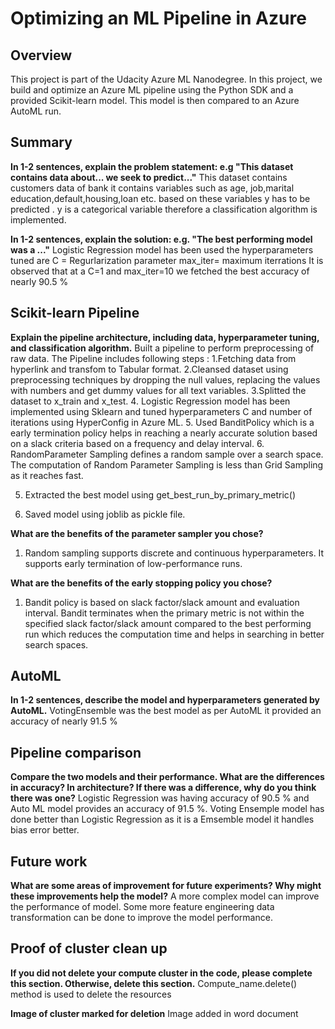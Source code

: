 # Optimizing an ML Pipeline in Azure

## Overview
This project is part of the Udacity Azure ML Nanodegree.
In this project, we build and optimize an Azure ML pipeline using the Python SDK and a provided Scikit-learn model. This model is then compared to an Azure AutoML run.

## Summary
**In 1-2 sentences, explain the problem statement: e.g "This dataset contains data about... we seek to predict..."**
This dataset contains customers data of bank it contains variables such as age, job,marital	education,default,housing,loan	etc. based on these variables  y has to be predicted . y is a categorical variable therefore a classification algorithm is implemented.

**In 1-2 sentences, explain the solution: e.g. "The best performing model was a ..."**
Logistic Regression model has been used the hyperparameters tuned are 
	C  = Regurlarization parameter
	max_iter= maximum iterrations
It is observed that at a C=1 and max_iter=10  we fetched the best accuracy of nearly 90.5 %

## Scikit-learn Pipeline
**Explain the pipeline architecture, including data, hyperparameter tuning, and classification algorithm.**
Built a pipeline to perform  preprocessing of raw data. The Pipeline includes following steps :
1.Fetching data from hyperlink and transfom to Tabular format.
2.Cleansed dataset using preprocessing techniques by dropping the null values, replacing the values with numbers and get dummy values for all text variables.
3.Splitted the dataset to x_train and x_test.
4. Logistic Regression model has been implemented using Sklearn and tuned hyperparameters C 
   and number of iterations using HyperConfig in Azure ML.
5. Used BanditPolicy which is a early termination policy helps in reaching a nearly accurate solution based on a slack criteria based on a frequency and delay interval.
6. RandomParameter Sampling  defines a random sample over a  search space. The computation of Random Parameter Sampling is less than Grid Sampling as it reaches fast.

5. Extracted the best model using get_best_run_by_primary_metric()

6. Saved model using joblib as pickle file.

 
**What are the benefits of the parameter sampler you chose?**
1. Random sampling supports discrete and continuous hyperparameters.
 It supports early termination of low-performance runs. 

**What are the benefits of the early stopping policy you chose?**
1. Bandit policy is based on slack factor/slack amount and evaluation interval. 
Bandit terminates when  the primary metric is not within  the specified slack factor/slack amount compared to the best performing run which reduces the computation  time and helps in searching in better search spaces.

## AutoML
**In 1-2 sentences, describe the model and hyperparameters generated by AutoML.**
VotingEnsemble was the best model as per AutoML it provided an accuracy of nearly 91.5 % 


## Pipeline comparison
**Compare the two models and their performance. What are the differences in accuracy? In architecture? If there was a difference, why do you think there was one?**
Logistic Regression was having accuracy of 90.5 % and Auto ML model provides an accuracy of 91.5 %.
Voting Ensemple model has done better than Logistic Regression as it is a Emsemble model it handles bias error better.
## Future work
**What are some areas of improvement for future experiments? Why might these improvements help the model?**
A more complex model can improve the performance of model. Some more feature engineering data transformation can be done to improve the model performance.



## Proof of cluster clean up
**If you did not delete your compute cluster in the code, please complete this section. Otherwise, delete this section.**
Compute_name.delete() method is used to delete the resources 

**Image of cluster marked for deletion**
Image added in word document
 
